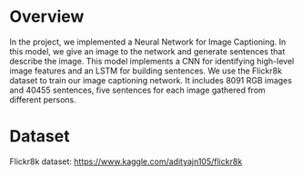 # Overview

In the project, we implemented a Neural Network for Image Captioning. In this model, we give an image to the network and generate sentences that describe the image. This model implements a CNN for identifying high-level image features and an LSTM for building sentences. We use the Flickr8k dataset to train our image captioning network. It includes 8091 RGB images and 40455 sentences, five sentences for each image gathered from different persons.


# Dataset

Flickr8k dataset: https://www.kaggle.com/adityajn105/flickr8k
